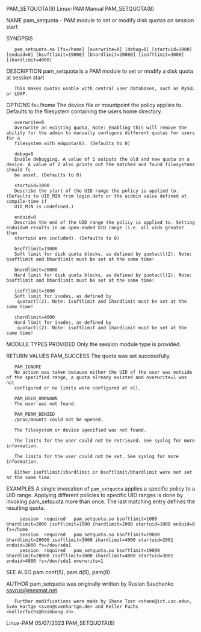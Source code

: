 PAM_SETQUOTA(8)							       Linux-PAM Manual							       PAM_SETQUOTA(8)

NAME
       pam_setquota - PAM module to set or modify disk quotas on session start

SYNOPSIS

       pam_setquota.so [fs=/home] [overwrite=0] [debug=0] [startuid=1000] [enduid=0] [bsoftlimit=19000] [bhardlimit=20000] [isoftlimit=3000] [ihardlimit=4000]

DESCRIPTION
       pam_setquota is a PAM module to set or modify a disk quota at session start

       This makes quotas usable with central user databases, such as MySQL or LDAP.

OPTIONS
       fs=/home
	   The device file or mountpoint the policy applies to. Defaults to the filesystem containing the users home directory.

       overwrite=0
	   Overwrite an existing quota. Note: Enabling this will remove the ability for the admin to manually configure different quotas for users for a
	   filesystem with edquota(8). (Defaults to 0)

       debug=0
	   Enable debugging. A value of 1 outputs the old and new quota on a device. A value of 2 also prints out the matched and found filesystems should fs
	   be unset. (Defaults to 0)

       startuid=1000
	   Describe the start of the UID range the policy is applied to. (Defaults to UID_MIN from login.defs or the uidmin value defined at compile-time if
	   UID_MIN is undefined.)

       enduid=0
	   Describe the end of the UID range the policy is applied to. Setting enduid=0 results in an open-ended UID range (i.e. all uids greater than
	   startuid are included). (Defaults to 0)

       bsoftlimit=19000
	   Soft limit for disk quota blocks, as defined by quotactl(2). Note: bsoftlimit and bhardlimit must be set at the same time!

       bhardlimit=20000
	   Hard limit for disk quota blocks, as defined by quotactl(2). Note: bsoftlimit and bhardlimit must be set at the same time!

       isoftlimit=3000
	   Soft limit for inodes, as defined by
	    quotactl(2). Note: isoftlimit and ihardlimit must be set at the same time!

       ihardlimit=4000
	   Hard limit for inodes, as defined by
	    quotactl(2). Note: isoftlimit and ihardlimit must be set at the same time!

MODULE TYPES PROVIDED
       Only the session module type is provided.

RETURN VALUES
       PAM_SUCCESS
	   The quota was set successfully.

       PAM_IGNORE
	   No action was taken because either the UID of the user was outside of the specified range, a quota already existed and overwrite=1 was not
	   configured or no limits were configured at all.

       PAM_USER_UNKNOWN
	   The user was not found.

       PAM_PERM_DENIED
	   /proc/mounts could not be opened.

	   The filesystem or device specified was not found.

	   The limits for the user could not be retrieved. See syslog for more information.

	   The limits for the user could not be set. See syslog for more information.

	   Either isoftlimit/ihardlimit or bsoftlimit/bhardlimit were not set at the same time.

EXAMPLES
       A single invocation of `pam_setquota` applies a specific policy to a UID range. Applying different policies to specific UID ranges is done by invoking
       pam_setquota more than once. The last matching entry defines the resulting quota.

		 session  required   pam_setquota.so bsoftlimit=1000 bhardlimit=2000 isoftlimit=1000 ihardlimit=2000 startuid=1000 enduid=0 fs=/home
		 session  required   pam_setquota.so bsoftlimit=19000 bhardlimit=20000 isoftlimit=3000 ihardlimit=4000 startuid=2001 enduid=3000 fs=/dev/sda1
		 session  required   pam_setquota.so bsoftlimit=19000 bhardlimit=20000 isoftlimit=3000 ihardlimit=4000 startuid=3001 enduid=4000 fs=/dev/sda1 overwrite=1

SEE ALSO
       pam.conf(5), pam.d(5), pam(8)

AUTHOR
       pam_setquota was originally written by Ruslan Savchenko <savrus@mexmat.net>.

       Further modifications were made by Shane Tzen <shane@ict.usc.edu>, Sven Hartge <sven@svenhartge.de> and Keller Fuchs <kellerfuchs@hashbang.sh>.

Linux-PAM								  05/07/2023							       PAM_SETQUOTA(8)
